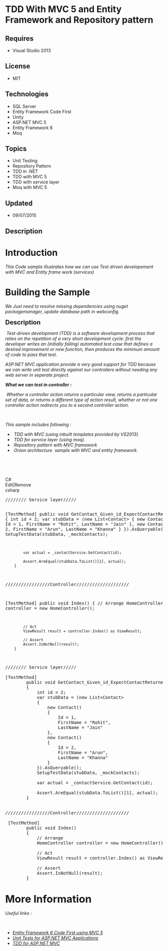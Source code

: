 # TDD With MVC 5 and Entity Framework and Repository pattern
## Requires
- Visual Studio 2013
## License
- MIT
## Technologies
- SQL Server
- Entity Framework Code First
- Unity
- ASP.NET MVC 5
- Entity Framework 6
- Moq
## Topics
- Unit Testing
- Repository Pattern
- TDD in .NET
- TDD with MVC 5
- TDD with service layer
- Moq with MVC 5
## Updated
- 09/07/2015
## Description

<h1>Introduction</h1>
<p><em>This Code sample illustrates how we can use Test driven developement with MVC and Entity frame work (services)</em></p>
<h1><span>Building the Sample</span></h1>
<p><em>We Just need to resolve missing dependencies using nuget packagemanager, update database path in webconfig.</em></p>
<p><span style="font-size:20px; font-weight:bold">Description</span></p>
<p><em>&nbsp;<span>Test-driven development</span><span>&nbsp;(</span><span>TDD</span><span>) is a software development process that relies on the repetition of a very short development cycle: first the developer writes an (initially failing) automated test
 case that defines a desired improvement or new function, then produces the minimum amount of code to pass that test.</span></em></p>
<p><em><span><span>ASP.NET MVC application provide a very good support for TDD because we can write unit test directly against our controllers without needing any web server in seperate project.</span><br>
</span></em></p>
<div><strong><em>What we can test in controller :</em></strong></div>
<p><em><span>&nbsp;Whether a controller action returns a particular view, returns a particular set of data, or returns a different type of action result,&nbsp;<span>whether or not one controller action redirects you to a second controller action.</span></span></em></p>
<p>&nbsp;</p>
<p><em>This sample includes following :</em></p>
<ul>
<li><em>&nbsp;TDD with MVC (using inbuilt templates provided by VS2013).</em> </li><li><em>&nbsp;TDD for service layer (using moq).</em> </li><li><em>&nbsp;Repository pattern with MVC framework</em> </li><li><em>&nbsp;Onion architecture &nbsp;sample&nbsp;with MVC and entity framework.</em>
</li></ul>
<p><em>&nbsp;&nbsp;</em></p>
<p>&nbsp;</p>
<div class="scriptcode">
<div class="pluginEditHolder" pluginCommand="mceScriptCode">
<div class="title"><span>C#</span></div>
<div class="pluginLinkHolder"><span class="pluginEditHolderLink">Edit</span>|<span class="pluginRemoveHolderLink">Remove</span></div>
<span class="hidden">csharp</span>
<pre class="hidden">//////// Service layer///// 

[TestMethod]
        public void GetContact_Given_id_ExpectContactReturned()
        {
            int id = 2;
            var stubData = (new List&lt;Contact&gt;
            {
                new Contact()
                {
                    Id = 1,
                    FirstName = &quot;Rohit&quot;,
                    LastName = &quot;Jain&quot;
                },
                new Contact()
                {
                    Id = 2,
                    FirstName = &quot;Arun&quot;,
                    LastName = &quot;Khanna&quot;
                }
            }).AsQueryable();
            SetupTestData(stubData, _mockContacts);

            var actual = _contactService.GetContact(id);

            Assert.AreEqual(stubData.ToList()[1], actual);
        }


/////////////////Controller////////////////////

 [TestMethod]
        public void Index()
        {
            // Arrange
            HomeController controller = new HomeController();

            // Act
            ViewResult result = controller.Index() as ViewResult;

            // Assert
            Assert.IsNotNull(result);
        }

</pre>
<div class="preview">
<pre class="csharp"><span class="cs__com">////////&nbsp;Service&nbsp;layer/////&nbsp;</span>&nbsp;
&nbsp;
[TestMethod]&nbsp;
&nbsp;&nbsp;&nbsp;&nbsp;&nbsp;&nbsp;&nbsp;&nbsp;<span class="cs__keyword">public</span>&nbsp;<span class="cs__keyword">void</span>&nbsp;GetContact_Given_id_ExpectContactReturned()&nbsp;
&nbsp;&nbsp;&nbsp;&nbsp;&nbsp;&nbsp;&nbsp;&nbsp;{&nbsp;
&nbsp;&nbsp;&nbsp;&nbsp;&nbsp;&nbsp;&nbsp;&nbsp;&nbsp;&nbsp;&nbsp;&nbsp;<span class="cs__keyword">int</span>&nbsp;id&nbsp;=&nbsp;<span class="cs__number">2</span>;&nbsp;
&nbsp;&nbsp;&nbsp;&nbsp;&nbsp;&nbsp;&nbsp;&nbsp;&nbsp;&nbsp;&nbsp;&nbsp;var&nbsp;stubData&nbsp;=&nbsp;(<span class="cs__keyword">new</span>&nbsp;List&lt;Contact&gt;&nbsp;
&nbsp;&nbsp;&nbsp;&nbsp;&nbsp;&nbsp;&nbsp;&nbsp;&nbsp;&nbsp;&nbsp;&nbsp;{&nbsp;
&nbsp;&nbsp;&nbsp;&nbsp;&nbsp;&nbsp;&nbsp;&nbsp;&nbsp;&nbsp;&nbsp;&nbsp;&nbsp;&nbsp;&nbsp;&nbsp;<span class="cs__keyword">new</span>&nbsp;Contact()&nbsp;
&nbsp;&nbsp;&nbsp;&nbsp;&nbsp;&nbsp;&nbsp;&nbsp;&nbsp;&nbsp;&nbsp;&nbsp;&nbsp;&nbsp;&nbsp;&nbsp;{&nbsp;
&nbsp;&nbsp;&nbsp;&nbsp;&nbsp;&nbsp;&nbsp;&nbsp;&nbsp;&nbsp;&nbsp;&nbsp;&nbsp;&nbsp;&nbsp;&nbsp;&nbsp;&nbsp;&nbsp;&nbsp;Id&nbsp;=&nbsp;<span class="cs__number">1</span>,&nbsp;
&nbsp;&nbsp;&nbsp;&nbsp;&nbsp;&nbsp;&nbsp;&nbsp;&nbsp;&nbsp;&nbsp;&nbsp;&nbsp;&nbsp;&nbsp;&nbsp;&nbsp;&nbsp;&nbsp;&nbsp;FirstName&nbsp;=&nbsp;<span class="cs__string">&quot;Rohit&quot;</span>,&nbsp;
&nbsp;&nbsp;&nbsp;&nbsp;&nbsp;&nbsp;&nbsp;&nbsp;&nbsp;&nbsp;&nbsp;&nbsp;&nbsp;&nbsp;&nbsp;&nbsp;&nbsp;&nbsp;&nbsp;&nbsp;LastName&nbsp;=&nbsp;<span class="cs__string">&quot;Jain&quot;</span>&nbsp;
&nbsp;&nbsp;&nbsp;&nbsp;&nbsp;&nbsp;&nbsp;&nbsp;&nbsp;&nbsp;&nbsp;&nbsp;&nbsp;&nbsp;&nbsp;&nbsp;},&nbsp;
&nbsp;&nbsp;&nbsp;&nbsp;&nbsp;&nbsp;&nbsp;&nbsp;&nbsp;&nbsp;&nbsp;&nbsp;&nbsp;&nbsp;&nbsp;&nbsp;<span class="cs__keyword">new</span>&nbsp;Contact()&nbsp;
&nbsp;&nbsp;&nbsp;&nbsp;&nbsp;&nbsp;&nbsp;&nbsp;&nbsp;&nbsp;&nbsp;&nbsp;&nbsp;&nbsp;&nbsp;&nbsp;{&nbsp;
&nbsp;&nbsp;&nbsp;&nbsp;&nbsp;&nbsp;&nbsp;&nbsp;&nbsp;&nbsp;&nbsp;&nbsp;&nbsp;&nbsp;&nbsp;&nbsp;&nbsp;&nbsp;&nbsp;&nbsp;Id&nbsp;=&nbsp;<span class="cs__number">2</span>,&nbsp;
&nbsp;&nbsp;&nbsp;&nbsp;&nbsp;&nbsp;&nbsp;&nbsp;&nbsp;&nbsp;&nbsp;&nbsp;&nbsp;&nbsp;&nbsp;&nbsp;&nbsp;&nbsp;&nbsp;&nbsp;FirstName&nbsp;=&nbsp;<span class="cs__string">&quot;Arun&quot;</span>,&nbsp;
&nbsp;&nbsp;&nbsp;&nbsp;&nbsp;&nbsp;&nbsp;&nbsp;&nbsp;&nbsp;&nbsp;&nbsp;&nbsp;&nbsp;&nbsp;&nbsp;&nbsp;&nbsp;&nbsp;&nbsp;LastName&nbsp;=&nbsp;<span class="cs__string">&quot;Khanna&quot;</span>&nbsp;
&nbsp;&nbsp;&nbsp;&nbsp;&nbsp;&nbsp;&nbsp;&nbsp;&nbsp;&nbsp;&nbsp;&nbsp;&nbsp;&nbsp;&nbsp;&nbsp;}&nbsp;
&nbsp;&nbsp;&nbsp;&nbsp;&nbsp;&nbsp;&nbsp;&nbsp;&nbsp;&nbsp;&nbsp;&nbsp;}).AsQueryable();&nbsp;
&nbsp;&nbsp;&nbsp;&nbsp;&nbsp;&nbsp;&nbsp;&nbsp;&nbsp;&nbsp;&nbsp;&nbsp;SetupTestData(stubData,&nbsp;_mockContacts);&nbsp;
&nbsp;
&nbsp;&nbsp;&nbsp;&nbsp;&nbsp;&nbsp;&nbsp;&nbsp;&nbsp;&nbsp;&nbsp;&nbsp;var&nbsp;actual&nbsp;=&nbsp;_contactService.GetContact(id);&nbsp;
&nbsp;
&nbsp;&nbsp;&nbsp;&nbsp;&nbsp;&nbsp;&nbsp;&nbsp;&nbsp;&nbsp;&nbsp;&nbsp;Assert.AreEqual(stubData.ToList()[<span class="cs__number">1</span>],&nbsp;actual);&nbsp;
&nbsp;&nbsp;&nbsp;&nbsp;&nbsp;&nbsp;&nbsp;&nbsp;}&nbsp;
&nbsp;
&nbsp;
<span class="cs__com">/////////////////Controller////////////////////</span>&nbsp;
&nbsp;
&nbsp;[TestMethod]&nbsp;
&nbsp;&nbsp;&nbsp;&nbsp;&nbsp;&nbsp;&nbsp;&nbsp;<span class="cs__keyword">public</span>&nbsp;<span class="cs__keyword">void</span>&nbsp;Index()&nbsp;
&nbsp;&nbsp;&nbsp;&nbsp;&nbsp;&nbsp;&nbsp;&nbsp;{&nbsp;
&nbsp;&nbsp;&nbsp;&nbsp;&nbsp;&nbsp;&nbsp;&nbsp;&nbsp;&nbsp;&nbsp;&nbsp;<span class="cs__com">//&nbsp;Arrange</span>&nbsp;
&nbsp;&nbsp;&nbsp;&nbsp;&nbsp;&nbsp;&nbsp;&nbsp;&nbsp;&nbsp;&nbsp;&nbsp;HomeController&nbsp;controller&nbsp;=&nbsp;<span class="cs__keyword">new</span>&nbsp;HomeController();&nbsp;
&nbsp;
&nbsp;&nbsp;&nbsp;&nbsp;&nbsp;&nbsp;&nbsp;&nbsp;&nbsp;&nbsp;&nbsp;&nbsp;<span class="cs__com">//&nbsp;Act</span>&nbsp;
&nbsp;&nbsp;&nbsp;&nbsp;&nbsp;&nbsp;&nbsp;&nbsp;&nbsp;&nbsp;&nbsp;&nbsp;ViewResult&nbsp;result&nbsp;=&nbsp;controller.Index()&nbsp;<span class="cs__keyword">as</span>&nbsp;ViewResult;&nbsp;
&nbsp;
&nbsp;&nbsp;&nbsp;&nbsp;&nbsp;&nbsp;&nbsp;&nbsp;&nbsp;&nbsp;&nbsp;&nbsp;<span class="cs__com">//&nbsp;Assert</span>&nbsp;
&nbsp;&nbsp;&nbsp;&nbsp;&nbsp;&nbsp;&nbsp;&nbsp;&nbsp;&nbsp;&nbsp;&nbsp;Assert.IsNotNull(result);&nbsp;
&nbsp;&nbsp;&nbsp;&nbsp;&nbsp;&nbsp;&nbsp;&nbsp;}&nbsp;
&nbsp;
</pre>
</div>
</div>
</div>
<h3><strong><span style="font-size:2em">More Information</span></strong></h3>
<p><em>Useful links :</em></p>
<p><em>&nbsp;</em></p>
<ul>
<li><em><em><a href="http://www.asp.net/mvc/overview/getting-started/getting-started-with-ef-using-mvc/creating-an-entity-framework-data-model-for-an-asp-net-mvc-application">Entity Framework 6 Code First using MVC 5</a></em></em>
</li><li><em><em><a href="http://www.asp.net/mvc/overview/older-versions-1/unit-testing/creating-unit-tests-for-asp-net-mvc-applications-cs">Unit Tests for ASP.NET MVC Applications</a></em></em>
</li><li><em><a href="https://visualstudiomagazine.com/articles/2015/05/20/tdd-asp-net-mvc-part-3.aspx">TDD for ASP.NET MVC
</a></em></li></ul>
<p><em>&nbsp;</em></p>
<p>&nbsp;</p>
<p><em><br>
</em></p>
